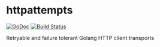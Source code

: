 httpattempts
============

[![GoDoc](https://godoc.org/github.com/theatrus/httpattempts?status.svg)](https://godoc.org/github.com/theatrus/httpattempts) [![Build Status](https://travis-ci.org/theatrus/httpattempts.svg)](https://travis-ci.org/theatrus/httpattempts)

Retryable and failure tolerant Golang HTTP client transports
